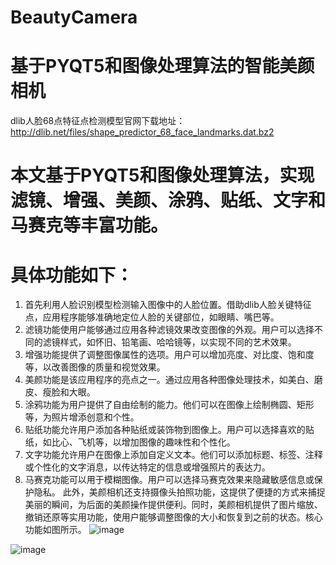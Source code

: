 # BeautyCamera
# 基于PYQT5和图像处理算法的智能美颜相机
dlib人脸68点特征点检测模型官网下载地址：http://dlib.net/files/shape_predictor_68_face_landmarks.dat.bz2

# 本文基于PYQT5和图像处理算法，实现滤镜、增强、美颜、涂鸦、贴纸、文字和马赛克等丰富功能。

# 具体功能如下：
1)	首先利用人脸识别模型检测输入图像中的人脸位置。借助dlib人脸关键特征点，应用程序能够准确地定位人脸的关键部位，如眼睛、嘴巴等。
2)	滤镜功能使用户能够通过应用各种滤镜效果改变图像的外观。用户可以选择不同的滤镜样式，如怀旧、铅笔画、哈哈镜等，以实现不同的艺术效果。
3)	增强功能提供了调整图像属性的选项。用户可以增加亮度、对比度、饱和度等，以改善图像的质量和视觉效果。
4)	美颜功能是该应用程序的亮点之一。通过应用各种图像处理技术，如美白、磨皮、瘦脸和大眼。
5)	涂鸦功能为用户提供了自由绘制的能力。他们可以在图像上绘制椭圆、矩形等，为照片增添创意和个性。
6)	贴纸功能允许用户添加各种贴纸或装饰物到图像上。用户可以选择喜欢的贴纸，如比心、飞机等，以增加图像的趣味性和个性化。
7)	文字功能允许用户在图像上添加自定义文本。他们可以添加标题、标签、注释或个性化的文字消息，以传达特定的信息或增强照片的表达力。
8)	马赛克功能可以用于模糊图像。用户可以选择马赛克效果来隐藏敏感信息或保护隐私。 
此外，美颜相机还支持摄像头拍照功能，这提供了便捷的方式来捕捉美丽的瞬间，为后面的美颜操作提供便利。同时，美颜相机提供了图片缩放、撤销还原等实用功能，使用户能够调整图像的大小和恢复到之前的状态。核心功能如图所示。
![image](https://github.com/Jinzhong-Duan/BeautyCamera/assets/105783906/7b51cb06-4402-4fe2-8f02-d061b80a1de7)

![image](https://github.com/Jinzhong-Duan/BeautyCamera/assets/105783906/7818dff5-56f3-4d23-bf7f-94abc38433fc)

